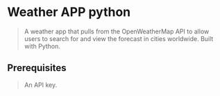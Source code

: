 # Weather APP python

>  A weather app that pulls from the OpenWeatherMap API to allow users to search for and view the forecast in cities worldwide. Built with Python.

## Prerequisites

>  An API key. 
